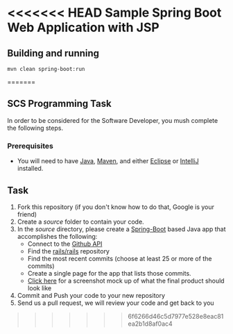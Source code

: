 <<<<<<< HEAD
Sample Spring Boot Web Application with JSP
====

Building and running
---

    mvn clean spring-boot:run
=======
## SCS Programming Task

In order to be considered for the Software Developer, you mush complete the following steps. 



### Prerequisites

- You will need to have [Java](http://www.java.com/en/download/), [Maven](https://maven.apache.org/install.html), and either [Eclipse](https://eclipse.org/downloads/) or [IntelliJ](http://www.jetbrains.com/idea/download/) installed.

## Task

1. Fork this repository (if you don't know how to do that, Google is your friend)
2. Create a *source* folder to contain your code. 
3. In the *source* directory, please create a [Spring-Boot](https://spring.io/guides/gs/spring-boot/) based Java app that accomplishes the following:
	- Connect to the [Github API](https://developer.github.com/v3/)
	- Find the [rails/rails](http://github.com/rails/rails) repository
	- Find the most recent commits (choose at least 25 or more of the commits)
	- Create a single page for the app that lists those commits. 
	- [Click here](example.png) for a screenshot mock up of what the final product should look like
4. Commit and Push your code to your new repository
5. Send us a pull request, we will review your code and get back to you


>>>>>>> 6f6266d46c5d7977e528e8eac81ea2b1d8af0ac4
